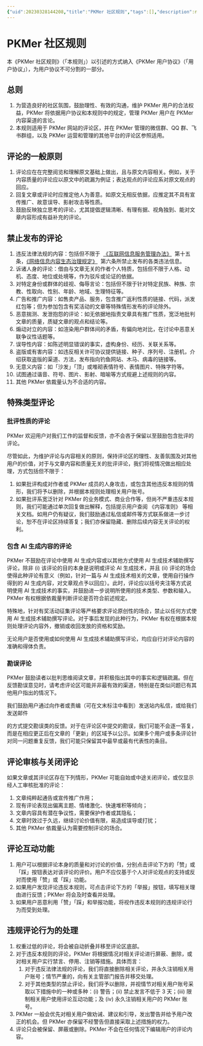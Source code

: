 ```yaml
---
{"uid":20230328144208,"title":"PKMer 社区规则","tags":[],"description":null,"author":"PKMer","type":"other","draft":false,"editable":true,"modified":20230704163223,"dg-publish":true,"permalink":"/lake-of-knowledge/00/pk-mer/","dgPassFrontmatter":true}
---
```



# PKMer 社区规则

本《PKMer 社区规则》（「本规则」）以引述的方式纳入《PKMer 用户协议》（「用户协议」），为用户协议不可分割的一部分。

## 总则

1. 为营造良好的社区氛围，鼓励理性、有效的沟通，维护 PKMer 用户的合法权益，PKMer 将依据用户协议和本规则中的规定，管理 PKMer 用户在 PKMer 内容渠道的言论。
2. 本规则适用于 PKMer 网站的评论区，并在 PKMer 管理的微信群、QQ 群、飞书群组，以及 PKMer 运营和管理的其他平台的评论区参照适用。

## 评论的一般原则

1. 评论应在在完整阅览和理解原文基础上做出，且与原文内容相关。例如，关于内容质量的评论应以原文中的疏漏为例证；表达观点的评论应系对原文观点的回应。
2. 回复文章或评论时应推定他人为善意。如原文无相反依据，应推定其不具有宣传推广、故意误导、影射攻击等性质。
3. 鼓励反映独立思考的评论，尤其提倡逻辑清晰、有理有据、视角独到、能对文章内容形成有益补充的评论。

## 禁止发布的评论

1. 违反法律法规的内容：包括但不限于  [《互联网信息服务管理办法》](https://flk.npc.gov.cn/detail2.html?ZmY4MDgwODE2ZjNjYmIzYzAxNmY0MTE4ZTQ3NjE2ZjE=)  第十五条，[《网络信息内容生态治理规定》](http://www.cac.gov.cn/2019-12/20/c_1578375159509309.htm)  第六条所禁止发布的各类违法信息。
2. 诉诸人身的评论：借由与文章无关的作者个人特质，包括但不限于人格、动机、态度、地位或处境等，作为驳斥或论证的依据。
3. 对特定身份或群体的歧视、侮辱言论：包括但不限于针对特定民族、种族、宗教、性取向、性别、年龄、地域、生理特征等。
4. 广告和推广内容：如售卖产品、服务，包含推广返利性质的链接、代码，派发红包等；但为参加包含有奖活动的文章等特殊情形发布的评论除外。
5. 恶意揣测、发泄抱怨的评论：如无依据地指责文章具有推广性质，宽泛地批判文章的质量，质疑文章的观点和结论等。
6. 煽动对立的内容：如渲染用户群体间的矛盾，有偏向地对比，在讨论中恶意关联争议性话题等。
7. 误导性内容：如陈述明显错误的事实，虚构身份、经历、关联关系等。
8. 盗版或有害内容：如违反相关许可协议提供链接、种子、序列号、注册机，介绍获取盗版的渠道、方法，发布指向钓鱼网站、木马、病毒的链接等。
9. 无意义内容：如「沙发」「顶」或堆砌表情符号、表情图片、特殊字符等。
10. 试图通过谐音、符号、图片、影射、暗喻等方式规避上述规则的内容。
11. 其他 PKMer 依裁量认为不合适的内容。

## 特殊类型评论

### 批评性质的评论

PKMer 欢迎用户对我们工作的监督和反馈，亦不会吝于保留以至鼓励包含批评的评论。

尽管如此，为维护评论与内容相关的原则，保持评论区的理性、友善氛围及对其他用户的价值，对于与文章内容和质量无关的批评评论，我们将视情况做出相应处理，方式包括但不限于：

1. 如果批评构成对作者或 PKMer 成员的人身攻击，或包含其他违反本规则的情形，我们将予以删除，并根据本规则处理相关用户账号。
2. 如果批评系宽泛针对 PKMer 的业务模式、商业合作等，但尚不严重违反本规则，我们可能通过单次回复做出解释，包括提示用户查阅 《内容准则》 等相关文档。如用户仍有疑议，我们鼓励通过私信或邮件等方式联系做进一步讨论，恕不在评论区持续答复；我们亦保留隐藏、删除后续内容无关评论的权利。

### 包含 AI 生成内容的评论

PKMer 不鼓励在评论中使用 AI 生成内容或以其他方式使用 AI 生成技术辅助撰写评论，除非 (i) 该评论的目的本身是说明或评论 AI 生成技术，并且 (ii) 评论的场合使得此种评论有意义（例如，针对一篇与 AI 生成技术相关的文章，使用自行操作得到的 AI 生成内容，对文章观点予以回应）。此时，评论应以括号夹注等方式说明使用 AI 生成技术的事实，并鼓励进一步说明所使用的技术类型、参数和输入。PKMer 有权根据依裁量判断评论是否符合前述规定。

特殊地，针对有奖活动征集评论等严格要求评论原创性的场合，禁止以任何方式使用 AI 生成技术辅助撰写评论。对于事后发现的此种行为，PKMer 有权在根据本规则处理评论内容外，撤销或收回发放的资格和奖励。

无论用户是否使用或如何使用 AI 生成技术辅助撰写评论，均应自行对评论内容的准确和得体负责。

### 勘误评论

PKMer 鼓励读者以批判思维阅读文章，并积极指出其中的事实和逻辑疏漏。但在反馈勘误意见时，请考虑评论区可能并非最有效的渠道，特别是在类似问题已有其他用户指出的情况下。

我们鼓励用户通过向作者或责编（可在文末标注中看到）发送站内私信，或给我们发送邮件

的方式提交勘误类的反馈。对于在评论区中提交的勘误，我们可能不会逐一答复，而是在相应更正后在文章的「更新」的区域予以公示。如果多个用户或多条评论针对同一问题重复反馈，我们可能只保留其中最早或最有代表性的条目。

## 评论审核与关闭评论

如果文章或其评论区存在下列情形，PKMer 可能自始或中途关闭评论，或仅显示经人工审核批准的评论：

1. 文章纯粹起通告或宣传推广作用；
2. 现有评论表现出偏离主题、情绪激化、快速堆积等倾向；
3. 文章内容具有潜在争议性，需要保护作者或其隐私；
4. 文章时效过于久远，继续讨论价值有限，易造成误导或打扰；
5. 其他 PKMer 依裁量认为需要控制评论的场合。

## 评论互动功能

1. 用户可以根据评论本身的质量和对讨论的价值，分别点击评论下方的「赞」或「踩」按钮表达对该评论的评价。用户不应仅基于个人对评论观点的支持或反对而使用「赞」或「踩」功能。
2. 如果用户发现评论违反本规则，可点击评论下方的「举报」按钮，填写相关理由进行反馈；PKMer 将会及时查看并处理。
3. 如果用户恶意利用「赞」「踩」和举报功能，将视作违反本规则的违规评论行为而受到处理。

## 违规评论行为的处理

1. 权重过低的评论，将会被自动折叠并移至评论区底部。
2. 对于违反本规则的评论，PKMer 将根据情况对相关评论进行屏蔽、删除，或对相关用户实行禁言、停用、注销等措施。具体而言：
    1. 对于违反法律法规的评论，我们将直接删除相关评论，并永久注销相关用户账号；情节严重的，向有关主管部门报告并移交处理。
    2. 对于其他类型的禁止评论，我们将予以删除，并视情节对相关用户账号采取以下措施中的一种或多种：(i) 警告；(ii) 禁止发言不低于 3 天；(iii) 限制相关用户使用评论互动功能；及 (iv) 永久注销相关用户的 PKMer 账号。
3. PKMer 一般会优先对相关用户做劝诫、建议和引导，发出警告并给予用户改正的机会。但 PKMer 亦保留不经警告但直接采取上述措施的权力。
4. 评论只会被保留、屏蔽或删除。PKMer 不会在任何情况下编辑用户的评论内容。
